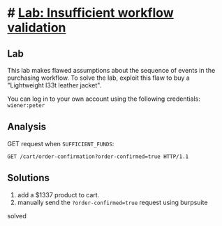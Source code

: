 # # [Lab: Insufficient workflow validation](https://portswigger.net/web-security/logic-flaws/examples/lab-logic-flaws-insufficient-workflow-validation)

## Lab

This lab makes flawed assumptions about the sequence of events in the purchasing workflow. To solve the lab, exploit this flaw to buy a "Lightweight l33t leather jacket".

You can log in to your own account using the following credentials: `wiener:peter`

## Analysis

GET request when `SUFFICIENT_FUNDS`:

```http
GET /cart/order-confirmation?order-confirmed=true HTTP/1.1
```

## Solutions

1. add a $1337 product to cart.
2. manually send the `?order-confirmed=true` request using burpsuite

solved
